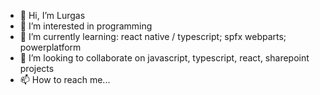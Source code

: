 - 👋 Hi, I’m Lurgas
- 👀 I’m interested in programming
- 🌱 I’m currently learning: react native / typescript; spfx webparts; powerplatform
- 💞️ I’m looking to collaborate on javascript, typescript, react, sharepoint projects
- 📫 How to reach me... 

<!---
Lurgas0214/Lurgas0214 is a ✨ special ✨ repository because its `README.md` (this file) appears on your GitHub profile.
You can click the Preview link to take a look at your changes.
--->
